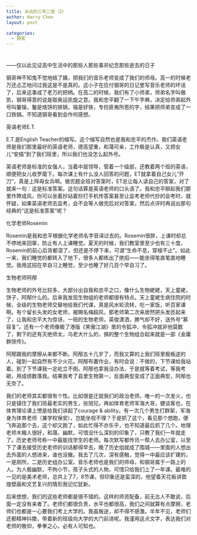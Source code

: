 ```yaml
---
title: 永远的三年二班（2）
author: Harry Chen
layout: post

categories:
  - 随笔
---
```

# 

——仅以此见证高中生活中的那些人那些事并纪念那些逝去的日子

钢哥神不知鬼不觉地结了婚，把我们的音乐老师变成了我们的师母。高一的时候老万还忐忑地问过我这是不是真的。这小子在应付钢哥的日记里写音乐老师的坏话了，后来这事成了老万的把柄。在高二的时候，我们有了小师弟，师弟名字叫傲凯，钢哥得意的说是取奥运凯旋之意。我和忠平翻了一下午字典，决定给师弟起外号叫鏊锴，鏊是烙饼的铁锅，锴是好铁，专捡匪夷所思的字，结果把师弟变成了一口铁锅。不知道钢哥看到会作何感想。

英语老师E.T.

E.T.是English Teacher的缩写。这个缩写自然也是我和忠平的杰作。我们英语老师是我们那里最好的英语老师，德高望重，和蔼可亲，工作极是认真，又把女儿“安插”到了我们班里，所以我们也没怎么起外号。

英语老师是标准的女强人，当着中层领导，管着一个级部，还教着两个班的英语，顺便把女儿收罗麾下。每次课上有什么没人回答的问题，ET就拿着自己女儿“开刀”，真是上阵母女兵啊。做完题全班对答案时，ET总让每人读自己的答案，对了就来一句：这是标准答案。这句话算是英语老师的口头语了。我和忠平聊起我们那里作弊成风，你可以坐着抄站着抄打手机传答案甚至让监考老师代抄的会考时，就怀疑，如果英语老师去监考，会不会等人做完后对对答案，然后点评时再说出那句经典的“这是标准答案”呢？

化学老师Rosemin

Rosemin是我和忠平根据化学老师名字音译过去的。Rosemin很胖，上课时却总不停地来回窜，防止有人上课睡觉。夏天的时候，我们教室里至少也有三十度，Rosemin的前心后背都湿了，但还是不停下来，可谓“生命不息，穿梭不止”。如此一来，我们睡觉的都转入了地下，很多人都练出了绝招——能坐得笔直笔直地睡觉。我用这招在早自习上睡觉，至少也睡了好几百个早自习了。

生物老师阿邴

生物老师的外号比较多，大部分出自我和忠平之口，像什么生物姥姥，天上童姥，饼子，阿邴什么的。后来我发现生物组的老师都很有特点。天上童姥生病住院的时候，全级的生物老师交替地给我们代课，真是风水轮流转，吃一家饭，听百家课啊。有个留长头发的女老师，被赐名梅超风，那老师第二次来居然把头发匝起来了，让我和忠平大为惊讶。一班的生物老师，英俊潇洒，脾气却不好，送外号“慕容复”。还有一个老师像极了港版《笑傲江湖》里的令狐冲，令狐冲就非他莫数了，剩下的还有灭绝师太，乌老大什么的，搞的整个生物组合起来就是一部《金庸群侠传》。

阿邴跟我的摩擦从来都不断。阿邴五十几岁了，而我又算的上我们班里极叛逆的人，碰到一起自然有不少火花。阿邴布置作业，有时会说：不做的，下节课给我站着。到了下节课我一定屹立不倒。阿邴也拿我没办法，于是就等着考试，等我考砸，用成绩数落我。结果我考了县里生物第一，反面典型变成了正面典型，阿邴也无奈了。

我们的老师其实都很有个性。比如很是迁就我们的政治老师，唯一的一次发火，也只是镇住了我们班最老实的男生，张旭兄。再如体育老师军海大哥，健谈客也，在体育理论课上愣是给我们讲起了courage & ability。有一次几个男生打群架，军海身为体育老师（兼学校保安），岂能坐视不理？于是抓了这个，看见那个想跑，便飞奔追那个去，这个却又跑了，如此忙得不亦乐乎，也不知道最后抓了几个。地理老师木箱人很好，和蔼，幽默，可惜没什么深刻的印象了，只教了我们一年就走了。历史老师号称一中最能找学生的老师。每次默写都传讯一帮人去办公室，以至下了课去接受历史老师的训话都得早去，晚了历史组就成了围城——里面的人想出去外面的人想进来，谁也没辙。我去了几次，深有感触，觉得一中最应该扩建的，一是厕所，二是历史组办公室。音乐老师也是我们的师母，和钢哥属于一路上的人。为人极幽默，不拘小节，孩子头式的人物，可惜只给我们上了一年课。最难的一见的是美术老师，总共上了7，8节课，但印象还是蛮深的，他望着天花板讲敦煌壁画和文艺复兴的情形我记忆犹新。

后来想想，我们的这些老师都是很不错的。这样的师资配备，前无古人不敢说，后面一定没有来者了。老师们都很负责，水平也都很高，我们之间就算有点摩擦，老师们也都是一心要我们考上大学的。我虽叛逆，却不得不感激。半年不见，老师们还都精神抖擞，带着新的班级向大学的大门前进呢。我谨用这点文字，表达我们对老师的敬仰，拳拳之心，必有人可知也。
